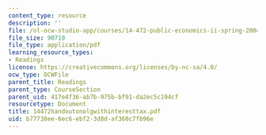 ```yaml
---
content_type: resource
description: ''
file: /ol-ocw-studio-app/courses/14-472-public-economics-ii-spring-2004/b77738ee6ec6ebf23d8daf360c7fb96e_14472handoutonolgwithinteresttax.pdf
file_size: 90719
file_type: application/pdf
learning_resource_types:
- Readings
license: https://creativecommons.org/licenses/by-nc-sa/4.0/
ocw_type: OCWFile
parent_title: Readings
parent_type: CourseSection
parent_uid: 417e4f36-ab7b-975b-bf91-da2ec5c194cf
resourcetype: Document
title: 14472handoutonolgwithinteresttax.pdf
uid: b77738ee-6ec6-ebf2-3d8d-af360c7fb96e
---
```

